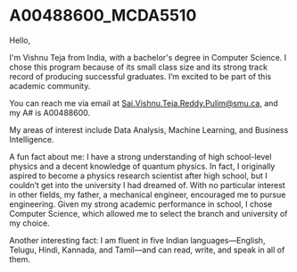 # A00488600_MCDA5510


Hello,

I'm Vishnu Teja from India, with a bachelor's degree in Computer Science. I chose this program because of its small class size and its strong track record of producing successful graduates. I’m excited to be part of this academic community.

You can reach me via email at Sai.Vishnu.Teja.Reddy.Pulim@smu.ca, and my A# is A00488600.

My areas of interest include Data Analysis, Machine Learning, and Business Intelligence.

A fun fact about me: I have a strong understanding of high school-level physics and a decent knowledge of quantum physics. In fact, I originally aspired to become a physics research scientist after high school, but I couldn’t get into the university I had dreamed of. With no particular interest in other fields, my father, a mechanical engineer, encouraged me to pursue engineering. Given my strong academic performance in school, I chose Computer Science, which allowed me to select the branch and university of my choice.

Another interesting fact: I am fluent in five Indian languages—English, Telugu, Hindi, Kannada, and Tamil—and can read, write, and speak in all of them.
